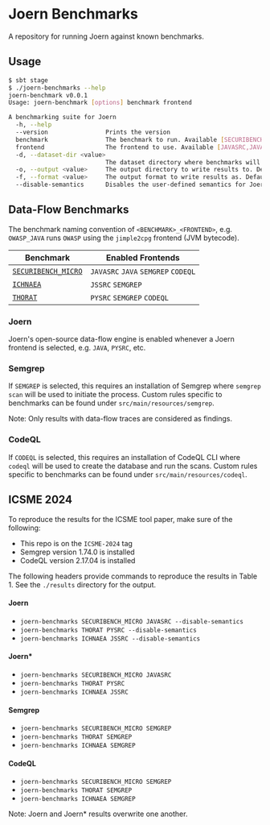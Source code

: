 Joern Benchmarks
================

A repository for running Joern against known benchmarks.

## Usage

```bash
$ sbt stage
$ ./joern-benchmarks --help
joern-benchmark v0.0.1
Usage: joern-benchmark [options] benchmark frontend

A benchmarking suite for Joern
  -h, --help
  --version                Prints the version
  benchmark                The benchmark to run. Available [SECURIBENCH_MICRO,ICHNAEA,THORAT]
  frontend                 The frontend to use. Available [JAVASRC,JAVA,JSSRC,PYSRC,SEMGREP,CODEQL]
  -d, --dataset-dir <value>
                           The dataset directory where benchmarks will be initialized and executed. Default is `./workspace`.
  -o, --output <value>     The output directory to write results to. Default is `./results`.
  -f, --format <value>     The output format to write results as. Default is MD. Available [JSON,CSV,MD]
  --disable-semantics      Disables the user-defined semantics for Joern data-flows. Has no effect on non-Joern frontends.
```

## Data-Flow Benchmarks

The benchmark naming convention of `<BENCHMARK>_<FRONTEND>`, e.g. `OWASP_JAVA` runs `OWASP` using the `jimple2cpg`
frontend (JVM bytecode).

| Benchmark                                                                                      | Enabled Frontends                   |
|------------------------------------------------------------------------------------------------|-------------------------------------|
| [`SECURIBENCH_MICRO`](https://github.com/too4words/securibench-micro)                          | `JAVASRC` `JAVA` `SEMGREP` `CODEQL` |
| [`ICHNAEA`](https://www.franktip.org/pubs/tse2020.pdf)                                         | `JSSRC` `SEMGREP`                   |
| [`THORAT`](https://github.com/DavidBakerEffendi/benchmark-for-taint-analysis-tools-for-python) | `PYSRC` `SEMGREP` `CODEQL`          |

### Joern

Joern's open-source data-flow engine is enabled whenever a Joern frontend is selected, e.g. `JAVA`, `PYSRC`, etc.

### Semgrep

If `SEMGREP` is selected, this requires an installation of Semgrep where `semgrep scan` will be used to
initiate the process. Custom rules specific to benchmarks can be found under `src/main/resources/semgrep`.

Note: Only results with data-flow traces are considered as findings.

### CodeQL

If `CODEQL` is selected, this requires an installation of CodeQL CLI where `codeql` will be used to
create the database and run the scans. Custom rules specific to benchmarks can be found under `src/main/resources/codeql`.

## ICSME 2024

To reproduce the results for the ICSME tool paper, make sure of the following:

* This repo is on the `ICSME-2024` tag
* Semgrep version 1.74.0 is installed
* CodeQL version 2.17.04 is installed

The following headers provide commands to reproduce the results in Table 1. See the `./results` directory for the output.

#### Joern

* `joern-benchmarks SECURIBENCH_MICRO JAVASRC --disable-semantics`
* `joern-benchmarks THORAT PYSRC --disable-semantics`
* `joern-benchmarks ICHNAEA JSSRC --disable-semantics`

#### Joern*

* `joern-benchmarks SECURIBENCH_MICRO JAVASRC`
* `joern-benchmarks THORAT PYSRC`
* `joern-benchmarks ICHNAEA JSSRC`

#### Semgrep

* `joern-benchmarks SECURIBENCH_MICRO SEMGREP`
* `joern-benchmarks THORAT SEMGREP`
* `joern-benchmarks ICHNAEA SEMGREP`

#### CodeQL

* `joern-benchmarks SECURIBENCH_MICRO SEMGREP`
* `joern-benchmarks THORAT SEMGREP`
* `joern-benchmarks ICHNAEA SEMGREP`

Note: Joern and Joern* results overwrite one another.